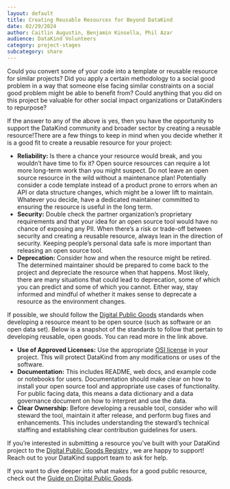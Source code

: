 ```yaml
---
layout: default
title: Creating Reusable Resources for Beyond DataKind
date: 02/29/2024
author: Caitlin Augustin, Benjamin Kinsella, Phil Azar
audience: DataKind Volunteers
category: project-stages
subcategory: share
---
```


Could you convert some of your code into a template or reusable resource for similar projects? Did you apply a certain methodology to a social good problem in a way that someone else facing similar constraints on a social good problem might be able to benefit from? Could anything that you did on this project be valuable for other social impact organizations or DataKinders to repurpose?


If the answer to any of the above is yes, then you have the opportunity to support the DataKind community and broader sector by creating a reusable resource!There are a few things to keep in mind when you decide whether it is a good fit to create a reusable resource for your project:


* **Reliability:** Is there a chance your resource would break, and you wouldn’t have time to fix it? Open source resources can require a lot more long\-term work than you might suspect. Do not leave an open source resource in the wild without a maintenance plan! Potentially consider a code template instead of a product prone to errors when an API or data structure changes, which might be a lower lift to maintain. Whatever you decide, have a dedicated maintainer committed to ensuring the resource is useful in the long term.
* **Security:** Double check the partner organization’s proprietary requirements and that your idea for an open source tool would have no chance of exposing any PII. When there’s a risk or trade\-off between security and creating a reusable resource, always lean in the direction of security. Keeping people’s personal data safe is more important than releasing an open source tool.
* **Deprecation:** Consider how and when the resource might be retired. The determined maintainer should be prepared to come back to the project and depreciate the resource when that happens. Most likely, there are many situations that could lead to deprecation, some of which you can predict and some of which you cannot. Either way, stay informed and mindful of whether it makes sense to deprecate a resource as the environment changes.


If possible, we should follow the [Digital Public Goods](https://digitalpublicgoods.net/standard/) standards when developing a resource meant to be open source (such as software or an open data set). Below is a snapshot of the standards to follow that pertain to developing reusable, open goods. You can read more in the link above.


* **Use of Approved Licenses:** Use the appropriate [OSI license](https://opensource.org/licenses) in your project. This will protect DataKind from any modifications or uses of the software.
* **Documentation:** This includes README, web docs, and example code or notebooks for users. Documentation should make clear on how to install your open source tool and appropriate use cases of functionality. For public facing data, this means a data dictionary and a data governance document on how to interpret and use the data.
* **Clear Ownership:** Before developing a reusable tool, consider who will steward the tool, maintain it after release, and perform bug fixes and enhancements. This includes understanding the steward’s technical staffing and establishing clear contribution guidelines for users.


If you’re interested in submitting a resource you’ve built with your DataKind project to the [Digital Public Goods Registry](https://digitalpublicgoods.net/registry/) , we are happy to support! Reach out to your DataKind support team to ask for help.


If you want to dive deeper into what makes for a good public resource, check out the [Guide on Digital Public Goods](https://docs.google.com/document/d/1vru3LY3mnHPMhD_iejPphx1-vpKw2SaidtqcOXw8zug/edit).